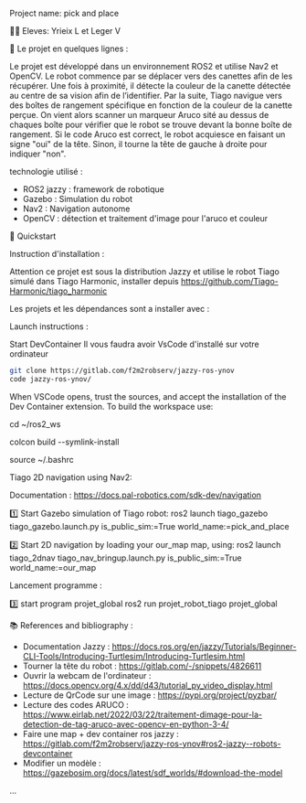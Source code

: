 Project name: pick and place 
 
👨‍💻 Eleves: Yrieix L et Leger V

📄 Le projet en quelques lignes :

Le projet est développé dans un environnement ROS2 et utilise  Nav2 et OpenCV. Le robot commence par se déplacer vers des canettes afin de les récupérer. Une fois à proximité, il détecte la couleur de la canette détectée au centre de sa vision afin de l’identifier. Par la suite, Tiago navigue vers des boîtes de rangement spécifique en fonction de la couleur de la canette perçue. On vient alors scanner un marqueur Aruco sité au dessus de chaques boîte  pour vérifier que le robot se trouve devant la bonne boîte de rangement. Si le code Aruco est correct, le robot acquiesce en faisant un signe "oui" de la tête. Sinon, il tourne la tête de gauche à droite pour indiquer "non".

technologie utilisé : 
- ROS2 jazzy : framework de robotique
- Gazebo : Simulation du robot
- Nav2 : Navigation autonome
- OpenCV : détection et traitement d'image pour l'aruco et couleur 




🚀 Quickstart

Instruction d'installation : 

Attention ce projet est sous la distribution Jazzy et utilise le robot Tiago simulé dans Tiago Harmonic, installer depuis https://github.com/Tiago-Harmonic/tiago_harmonic 

Les projets et les dépendances sont a installer avec : 

Launch instructions :

Start DevContainer
Il vous faudra avoir VsCode d'installé sur votre ordinateur
```bash
git clone https://gitlab.com/f2m2robserv/jazzy-ros-ynov
code jazzy-ros-ynov/
```

When VSCode opens, trust the sources, and accept the installation of the Dev Container extension.
To build the workspace use:


cd ~/ros2_ws

colcon build --symlink-install

source ~/.bashrc


Tiago 2D navigation using Nav2:

Documentation : https://docs.pal-robotics.com/sdk-dev/navigation

1️⃣ Start Gazebo simulation of Tiago robot:
ros2 launch tiago_gazebo tiago_gazebo.launch.py is_public_sim:=True world_name:=pick_and_place

2️⃣ Start 2D navigation by loading your our_map map, using:
ros2 launch tiago_2dnav tiago_nav_bringup.launch.py is_public_sim:=True world_name:=our_map

Lancement programme : 

3️⃣ start program projet_global
ros2 run projet_robot_tiago projet_global



📚 References and bibliography :

- Documentation Jazzy : https://docs.ros.org/en/jazzy/Tutorials/Beginner-CLI-Tools/Introducing-Turtlesim/Introducing-Turtlesim.html
- Tourner la tête du robot : https://gitlab.com/-/snippets/4826611
- Ouvrir la webcam de l'ordinateur : https://docs.opencv.org/4.x/dd/d43/tutorial_py_video_display.html
- Lecture de QrCode sur une image : https://pypi.org/project/pyzbar/
- Lecture des codes ARUCO : https://www.eirlab.net/2022/03/22/traitement-dimage-pour-la-detection-de-tag-aruco-avec-opencv-en-python-3-4/
- Faire une map + dev container ros jazzy : https://gitlab.com/f2m2robserv/jazzy-ros-ynov#ros2-jazzy--robots-devcontainer
- Modifier un modèle : https://gazebosim.org/docs/latest/sdf_worlds/#download-the-model



...
